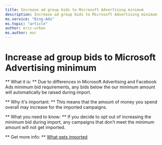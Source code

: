 ```yaml
---
title: Increase ad group bids to Microsoft Advertising minimum
description: Increase ad group bids to Microsoft Advertising minimum
ms.service: "Bing-Ads"
ms.topic: "article"
author: eric-urban
ms.author: eur
---
```


# Increase ad group bids to Microsoft Advertising minimum

**      What it is:    **    Due to differences in Microsoft Advertising and Facebook Ads minimum bid requirements, any bids below the our minimum amount will automatically be raised during import.

**      Why it's important:    **    This means that the amount of money you spend overall may increase for the imported campaigns.

**      What you need to know:    **    If you decide to opt out of increasing the minimum bid during import, any campaigns that don’t meet the minimum amount will not get imported.

**      Get more info:    **    [What gets imported](../hlp_BA_CONC_ImportWhatInfo.md)


